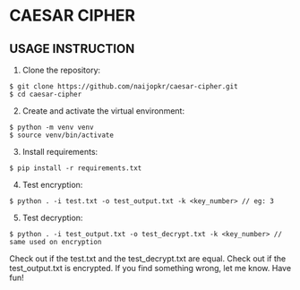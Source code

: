 # CAESAR CIPHER

## USAGE INSTRUCTION

1. Clone the repository:
```
$ git clone https://github.com/naijopkr/caesar-cipher.git
$ cd caesar-cipher
```

2. Create and activate the virtual environment:
```
$ python -m venv venv
$ source venv/bin/activate
```

3. Install requirements:
```
$ pip install -r requirements.txt
```

4. Test encryption:
```
$ python . -i test.txt -o test_output.txt -k <key_number> // eg: 3
```

5. Test decryption:
```
$ python . -i test_output.txt -o test_decrypt.txt -k <key_number> // same used on encryption
```

Check out if the test.txt and the test_decrypt.txt are equal. Check out if the test_output.txt is encrypted. If you find something wrong, let me know. Have fun!
